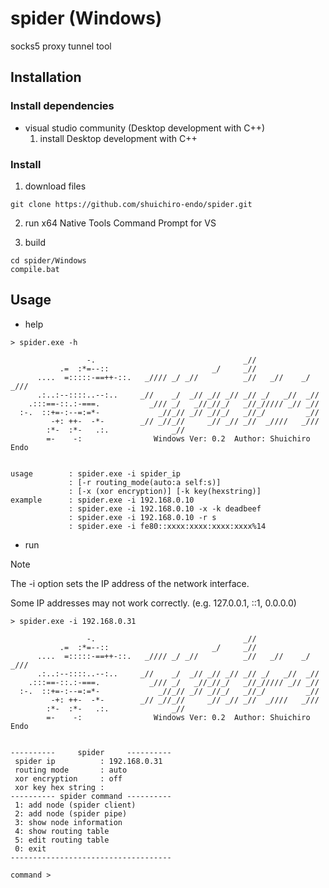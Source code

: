 # spider (Windows)

socks5 proxy tunnel tool

## Installation
### Install dependencies
- visual studio community (Desktop development with C++)
  1. install Desktop development with C++

### Install
1. download files
```
git clone https://github.com/shuichiro-endo/spider.git
```

2. run x64 Native Tools Command Prompt for VS

3. build
```
cd spider/Windows
compile.bat
```

## Usage
- help
```
> spider.exe -h

                 -.                                 _//
           .=  :*=--::                       _/     _//
      ....  =:::::-==++-::.   _//// _/ _//          _//   _//    _/ _///
      .:..:--::::..--:..     _//    _/  _// _// _// _// _/   _//  _//
    .:::==-::.:-===.           _/// _/   _//_//_/   _//_///// _// _//
  :-.  ::+=-:--=:=*-             _//_// _// _//_/   _//_/         _//
         -+: ++-  -*-        _// _//_//     _// _// _//  _////   _///
        :*-  :*-   .:.              _//
        =-    -:                Windows Ver: 0.2  Author: Shuichiro Endo


usage        : spider.exe -i spider_ip
             : [-r routing_mode(auto:a self:s)]
             : [-x (xor encryption)] [-k key(hexstring)]
example      : spider.exe -i 192.168.0.10
             : spider.exe -i 192.168.0.10 -x -k deadbeef
             : spider.exe -i 192.168.0.10 -r s
             : spider.exe -i fe80::xxxx:xxxx:xxxx:xxxx%14

```

- run
> [!NOTE]
> The -i option sets the IP address of the network interface.
> 
> Some IP addresses may not work correctly. (e.g. 127.0.0.1, ::1, 0.0.0.0)

```
> spider.exe -i 192.168.0.31

                 -.                                 _//
           .=  :*=--::                       _/     _//
      ....  =:::::-==++-::.   _//// _/ _//          _//   _//    _/ _///
      .:..:--::::..--:..     _//    _/  _// _// _// _// _/   _//  _//
    .:::==-::.:-===.           _/// _/   _//_//_/   _//_///// _// _//
  :-.  ::+=-:--=:=*-             _//_// _// _//_/   _//_/         _//
         -+: ++-  -*-        _// _//_//     _// _// _//  _////   _///
        :*-  :*-   .:.              _//
        =-    -:                Windows Ver: 0.2  Author: Shuichiro Endo


----------     spider     ----------
 spider ip          : 192.168.0.31
 routing mode       : auto
 xor encryption     : off
 xor key hex string :
---------- spider command ----------
 1: add node (spider client)
 2: add node (spider pipe)
 3: show node information
 4: show routing table
 5: edit routing table
 0: exit
------------------------------------

command >

```
